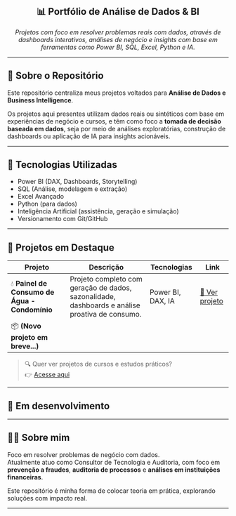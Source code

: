 <h2 align="center">📊 Portfólio de Análise de Dados & BI</h2>

<p align="center">
  <em>Projetos com foco em resolver problemas reais com dados, através de dashboards interativos, análises de negócio e insights com base em ferramentas como Power BI, SQL, Excel, Python e IA.</em>
</p>

---

## 📌 Sobre o Repositório

Este repositório centraliza meus projetos voltados para **Análise de Dados e Business Intelligence**.

Os projetos aqui presentes utilizam dados reais ou sintéticos com base em experiências de negócio e cursos, e têm como foco a **tomada de decisão baseada em dados**, seja por meio de análises exploratórias, construção de dashboards ou aplicação de IA para insights acionáveis.

---

## 🧠 Tecnologias Utilizadas

- Power BI (DAX, Dashboards, Storytelling)
- SQL (Análise, modelagem e extração)
- Excel Avançado
- Python (para dados)
- Inteligência Artificial (assistência, geração e simulação)
- Versionamento com Git/GitHub

---

## 🧪 Projetos em Destaque

| Projeto | Descrição | Tecnologias | Link |
|--------|-----------|-------------|------|
| 💧 **Painel de Consumo de Água - Condomínio** | Projeto completo com geração de dados, sazonalidade, dashboards e análise proativa de consumo. | Power BI, DAX, IA | [🔗 Ver projeto](https://github.com/ianramos/consumo-agua-condominio) |
| 📦 **(Novo projeto em breve...)** |  |  |  |

> 🔍 Quer ver projetos de cursos e estudos práticos?  
> 👉 [Acesse aqui](./Projetos_cursos)

---

## 📍 Em desenvolvimento

---

## 👨‍💻 Sobre mim

Foco em resolver problemas de negócio com dados.  
Atualmente atuo como Consultor de Tecnologia e Auditoria, com foco em **prevenção a fraudes**, **auditoria de processos** e **análises em instituições financeiras**.

Este repositório é minha forma de colocar teoria em prática, explorando soluções com impacto real.

---

